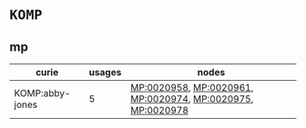 # `KOMP`

## mp

| curie           |   usages | nodes                                                                                                                                                                                                                                               |
|-----------------|----------|-----------------------------------------------------------------------------------------------------------------------------------------------------------------------------------------------------------------------------------------------------|
| KOMP:abby-jones |        5 | [MP:0020958](https://bioregistry.io/MP:0020958), [MP:0020961](https://bioregistry.io/MP:0020961), [MP:0020974](https://bioregistry.io/MP:0020974), [MP:0020975](https://bioregistry.io/MP:0020975), [MP:0020978](https://bioregistry.io/MP:0020978) |

